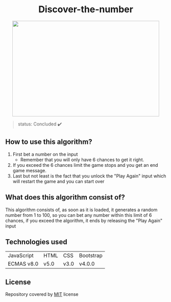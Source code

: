 <h1 align="center"> Discover-the-number </h1>
 
 
 
 <p align="center"> 
 <img width="460" height="300" src="src/assets/ezgif.com-gif-maker (1).gif">
 </p>
 
 
 > status: Concluded ✔️
 
 
 
 ## How to use this algorithm?

1. First bet a number on the input
     + Remember that you will only have 6 chances to get it right.
2. If you exceed the 6 chances limit the game stops and you get an end game message.
3. Last but not least is the fact that you unlock the "Play Again" input which will restart the game and you can start over


## What does this algorithm consist of?

This algorithm consists of, as soon as it is loaded, it generates a random number from 1 to 100, so you can bet any number within this limit of 6 chances, if you exceed the algorithm, it ends by releasing the "Play Again" input

## Technologies used


<table> 
 <tr>
  <td>JavaScript</td>
  <td>HTML</td>
  <td>CSS</td>
  <td>Bootstrap</td>
 </tr>
 <tr> 
  <td> ECMAS v8.0</td>
  <td> v5.0 </td>
  <td>v3.0</td>
  <td>v4.0.0</td>
 </tr>
</table>

## License
Repository covered by [MIT](http://escolhaumalicenca.com.br/licencas/mit/) license